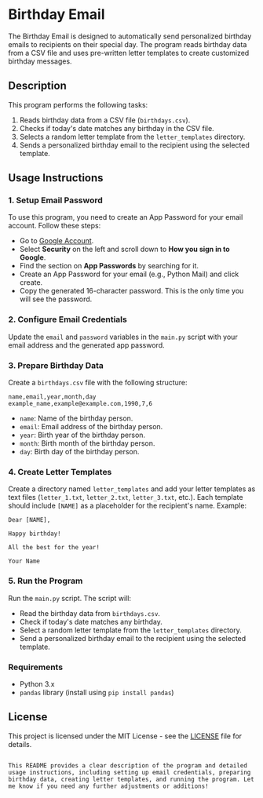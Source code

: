 # Birthday Email 

The Birthday Email  is designed to automatically send personalized birthday emails to recipients on their special day. The program reads birthday data from a CSV file and uses pre-written letter templates to create customized birthday messages.

## Description

This program performs the following tasks:

1. Reads birthday data from a CSV file (`birthdays.csv`).
2. Checks if today's date matches any birthday in the CSV file.
3. Selects a random letter template from the `letter_templates` directory.
4. Sends a personalized birthday email to the recipient using the selected template.

## Usage Instructions

### 1. Setup Email Password

To use this program, you need to create an App Password for your email account. Follow these steps:

- Go to [Google Account](https://myaccount.google.com/).
- Select **Security** on the left and scroll down to **How you sign in to Google**.
- Find the section on **App Passwords** by searching for it.
- Create an App Password for your email (e.g., Python Mail) and click create.
- Copy the generated 16-character password. This is the only time you will see the password.

### 2. Configure Email Credentials

Update the `email` and `password` variables in the `main.py` script with your email address and the generated app password.

### 3. Prepare Birthday Data

Create a `birthdays.csv` file with the following structure:

```csv
name,email,year,month,day
example_name,example@example.com,1990,7,6
```

- `name`: Name of the birthday person.
- `email`: Email address of the birthday person.
- `year`: Birth year of the birthday person.
- `month`: Birth month of the birthday person.
- `day`: Birth day of the birthday person.

### 4. Create Letter Templates

Create a directory named `letter_templates` and add your letter templates as text files (`letter_1.txt`, `letter_2.txt`, `letter_3.txt`, etc.). Each template should include `[NAME]` as a placeholder for the recipient's name. Example:

```text
Dear [NAME],

Happy birthday!

All the best for the year!

Your Name
```

### 5. Run the Program

Run the `main.py` script. The script will:

- Read the birthday data from `birthdays.csv`.
- Check if today's date matches any birthday.
- Select a random letter template from the `letter_templates` directory.
- Send a personalized birthday email to the recipient using the selected template.

### Requirements

- Python 3.x
- `pandas` library (install using `pip install pandas`)

## License

This project is licensed under the MIT License - see the [LICENSE](LICENSE) file for details.
```

This README provides a clear description of the program and detailed usage instructions, including setting up email credentials, preparing birthday data, creating letter templates, and running the program. Let me know if you need any further adjustments or additions!
